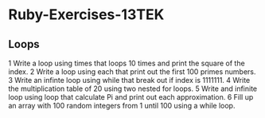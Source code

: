 # Ruby-Exercises-13TEK

## Loops

1 Write a loop using times that loops 10 times and print the square of the index. 
2 Write a loop using each that print out the first 100 primes numbers.
3 Write an infinte loop using while that break out if index is 1111111.
4 Write the multiplication table of 20 using two nested for loops.
5 Write and infinite loop using loop that calculate Pi and print out each approximation.
6 Fill up an array with 100 random integers from 1 until 100 using a while loop. 


